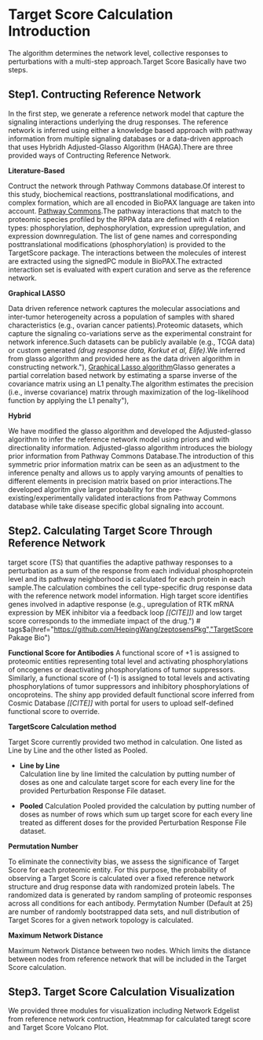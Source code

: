 # Target Score Calculation Introduction

The algorithm determines the network level, collective responses to perturbations  with a multi-step approach.Target Score Basically have two steps.

## Step1. Contructing Reference Network

In the first step, we generate a reference network model that capture the signaling interactions underlying the drug responses. The reference network is inferred using either a knowledge based approach with pathway information from multiple signaling databases or a data-driven approach that uses Hybridh Adjusted-Glasso Algorithm (HAGA).There are three provided ways of Contructing Reference Network.

**Literature-Based**

Contruct the network through Pathway Commons database.Of interest to this study, biochemical reactions, posttranslational modifications, and complex formation, which are all encoded in BioPAX language are taken into account. [Pathway Commons](https://www.pathwaycommons.org).The pathway interactions that match to the proteomic species profiled by the RPPA data are defined with 4 relation types: phosphorylation, dephosphorylation, expression upregulation, and expression downregulation. The list of gene names and corresponding posttranslational modifications (phosphorylation) is provided to the TargetScore package. The interactions between the molecules of interest are extracted using the signedPC module in BioPAX.The extracted interaction set is evaluated with expert curation and serve as the reference network.

**Graphical LASSO**

Data driven reference network captures the molecular associations and inter-tumor heterogeneity across a population of samples with shared characteristics (e.g., ovarian cancer patients).Proteomic datasets, which capture the signaling co-variations serve as  the experimental constraint for network inference.Such datasets can be publicly available (e.g., TCGA data) or custom generated _(drug response data, Korkut et al, Elife)_.We inferred from glasso algorithm and provided here as the data driven algorithm in constructing network."),
 [Graphical Lasso algorithm](http://statweb.stanford.edu/~tibs/ftp/glasso-bio.pdf)Glasso generates a partial correlation based network by estimating a sparse inverse of the covariance matrix using an L1 penalty.The algorithm estimates the precision (i.e., inverse covariance) matrix through maximization of the log-likelihood function by applying the L1 penalty"),

 **Hybrid**

We have modified the glasso algorithm and developed the Adjusted-glasso algorithm to infer the reference network model using priors and with directionality information. Adjusted-glasso algorithm introduces the biology prior information from Pathway Commons Database.The introduction of this symmetric prior information matrix can be seen as an adjustment to the inference penalty and allows us to apply varying amounts of penalties to different elements in precision matrix based on prior interactions.The developed algoritm give larger probability for the pre-existing/experimentally validated interactions from Pathway Commons database while take disease specific global signaling into account.

## Step2. Calculating Target Score Through Reference Network

target score (TS) that quantifies the adaptive pathway responses to a perturbation as a sum of the response from each individual phosphoprotein level and its pathway neighborhood is calculated for each protein in each sample.The calculation combines the cell type-specific drug response data with the reference network model information. High target score identifies genes involved in adaptive response (e.g., upregulation of RTK mRNA expression by MEK inhibitor via a feedback loop _[[CITE]])_ and low target score corresponds to the immediate impact of the drug.") # tags$a(href="https://github.com/HepingWang/zeptosensPkg","TargetScore Pakage Bio")

**Functional Score for Antibodies**
A functional score of +1 is assigned to proteomic entities representing total level and activating phosphorylations of oncogenes or deactivating phosphorylations of tumor suppressors. Similarly, a functional score of (-1) is assigned to total levels and activating phosphorylations of tumor suppressors and inhibitory phosphorylations of oncoproteins. The shiny app provided default functional score inferred from Cosmic Database _[[CITE]]_ with portal for users to upload self-defined functional score to override.

**TargetScore Calculation method**

Target Score currently provided two method in calculation. One listed as Line by Line and the other listed as Pooled.

* **Line by Line**  
Calculation line by line limited the calculation by putting number of doses as one and calculate target score for each 
every line for the provided Perturbation Response File dataset.

* **Pooled**
Calculation Pooled provided the calculation by putting number of doses as number of rows which sum up target score for each 
every line treated as different doses for the provided Perturbation Response File dataset.

**Permutation Number**

To eliminate the connectivity bias, we assess the significance of Target Score for each proteomic entity. For this purpose, the probability of observing a Target Score is calculated over a fixed reference network structure and drug response data with randomized protein labels. The randomized data is generated by random sampling of proteomic responses across all conditions for each antibody. Permytation Number (Default at 25) are number of randomly bootstrapped data sets, and null distribution of Target Scores for a given network topology is calculated.

**Maximum Network Distance**

Maximum Network Distance between two nodes. Which limits the distance between nodes from reference network that will be included in the Target Score calculation.

## Step3. Target Score Calculation Visualization

We provided three modules for visualization including Network Edgelist from reference network contruction, Heatmmap for calculated taregt score and Target Score Volcano Plot.

